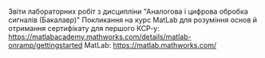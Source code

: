 Звіти лабораторних робіт з дисципліни "Аналогова і цифрова обробка сигналів (Бакалавр)"
Покликання на курс MatLab для розуміння основ й отримання сертифікату для першого КСР-у: https://matlabacademy.mathworks.com/details/matlab-onramp/gettingstarted
MatLab: https://matlab.mathworks.com/


